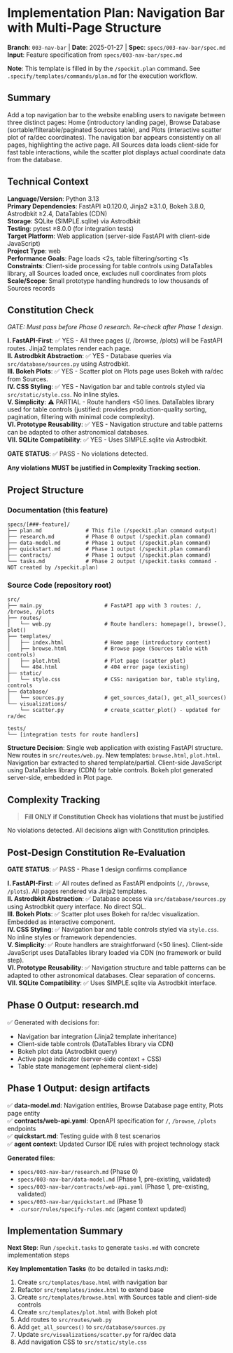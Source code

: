 # Implementation Plan: Navigation Bar with Multi-Page Structure

**Branch**: `003-nav-bar` | **Date**: 2025-01-27 | **Spec**: `specs/003-nav-bar/spec.md`
**Input**: Feature specification from `specs/003-nav-bar/spec.md`

**Note**: This template is filled in by the `/speckit.plan` command. See `.specify/templates/commands/plan.md` for the execution workflow.

## Summary

Add a top navigation bar to the website enabling users to navigate between three distinct pages: Home (introductory landing page), Browse Database (sortable/filterable/paginated Sources table), and Plots (interactive scatter plot of ra/dec coordinates). The navigation bar appears consistently on all pages, highlighting the active page. All Sources data loads client-side for fast table interactions, while the scatter plot displays actual coordinate data from the database.

## Technical Context

**Language/Version**: Python 3.13  
**Primary Dependencies**: FastAPI ≥0.120.0, Jinja2 ≥3.1.0, Bokeh 3.8.0, Astrodbkit ≥2.4, DataTables (CDN)  
**Storage**: SQLite (SIMPLE.sqlite) via Astrodbkit  
**Testing**: pytest ≥8.0.0 (for integration tests)  
**Target Platform**: Web application (server-side FastAPI with client-side JavaScript)  
**Project Type**: web  
**Performance Goals**: Page loads <2s, table filtering/sorting <1s  
**Constraints**: Client-side processing for table controls using DataTables library, all Sources loaded once, excludes null coordinates from plots  
**Scale/Scope**: Small prototype handling hundreds to low thousands of Sources records

## Constitution Check

*GATE: Must pass before Phase 0 research. Re-check after Phase 1 design.*

**I. FastAPI-First**: ✅ YES - All three pages (/, /browse, /plots) will be FastAPI routes. Jinja2 templates render each page.  
**II. Astrodbkit Abstraction**: ✅ YES - Database queries via `src/database/sources.py` using Astrodbkit.  
**III. Bokeh Plots**: ✅ YES - Scatter plot on Plots page uses Bokeh with ra/dec from Sources.  
**IV. CSS Styling**: ✅ YES - Navigation bar and table controls styled via `src/static/style.css`. No inline styles.  
**V. Simplicity**: ⚠️ PARTIAL - Route handlers <50 lines. DataTables library used for table controls (justified: provides production-quality sorting, pagination, filtering with minimal code complexity).  
**VI. Prototype Reusability**: ✅ YES - Navigation structure and table patterns can be adapted to other astronomical databases.  
**VII. SQLite Compatibility**: ✅ YES - Uses SIMPLE.sqlite via Astrodbkit.

**GATE STATUS**: ✅ PASS - No violations detected.

**Any violations MUST be justified in Complexity Tracking section.**

## Project Structure

### Documentation (this feature)

```text
specs/[###-feature]/
├── plan.md              # This file (/speckit.plan command output)
├── research.md          # Phase 0 output (/speckit.plan command)
├── data-model.md        # Phase 1 output (/speckit.plan command)
├── quickstart.md        # Phase 1 output (/speckit.plan command)
├── contracts/           # Phase 1 output (/speckit.plan command)
└── tasks.md             # Phase 2 output (/speckit.tasks command - NOT created by /speckit.plan)
```

### Source Code (repository root)

```text
src/
├── main.py                    # FastAPI app with 3 routes: /, /browse, /plots
├── routes/
│   └── web.py                 # Route handlers: homepage(), browse(), plot()
├── templates/
│   ├── index.html             # Home page (introductory content)
│   ├── browse.html            # Browse page (Sources table with controls)
│   ├── plot.html              # Plot page (scatter plot)
│   └── 404.html               # 404 error page (existing)
├── static/
│   └── style.css              # CSS: navigation bar, table styling, controls
├── database/
│   └── sources.py             # get_sources_data(), get_all_sources()
└── visualizations/
    └── scatter.py             # create_scatter_plot() - updated for ra/dec

tests/
└── [integration tests for route handlers]
```

**Structure Decision**: Single web application with existing FastAPI structure. New routes in `src/routes/web.py`. New templates: `browse.html`, `plot.html`. Navigation bar extracted to shared template/partial. Client-side JavaScript using DataTables library (CDN) for table controls. Bokeh plot generated server-side, embedded in Plot page.

## Complexity Tracking

> **Fill ONLY if Constitution Check has violations that must be justified**

No violations detected. All decisions align with Constitution principles.

## Post-Design Constitution Re-Evaluation

**GATE STATUS**: ✅ PASS - Phase 1 design confirms compliance

**I. FastAPI-First**: ✅ All routes defined as FastAPI endpoints (`/`, `/browse`, `/plots`). All pages rendered via Jinja2 templates.  
**II. Astrodbkit Abstraction**: ✅ Database access via `src/database/sources.py` using Astrodbkit query interface. No direct SQL.  
**III. Bokeh Plots**: ✅ Scatter plot uses Bokeh for ra/dec visualization. Embedded as interactive component.  
**IV. CSS Styling**: ✅ Navigation bar and table controls styled via `style.css`. No inline styles or framework dependencies.  
**V. Simplicity**: ✅ Route handlers are straightforward (<50 lines). Client-side JavaScript uses DataTables library loaded via CDN (no framework or build step).  
**VI. Prototype Reusability**: ✅ Navigation structure and table patterns can be adapted to other astronomical databases. Clear separation of concerns.  
**VII. SQLite Compatibility**: ✅ Uses SIMPLE.sqlite via Astrodbkit interface.

## Phase 0 Output: research.md

✅ Generated with decisions for:
- Navigation bar integration (Jinja2 template inheritance)
- Client-side table controls (DataTables library via CDN)
- Bokeh plot data (Astrodbkit query)
- Active page indicator (server-side context + CSS)
- Table state management (ephemeral client-side)

## Phase 1 Output: design artifacts

✅ **data-model.md**: Navigation entities, Browse Database page entity, Plots page entity  
✅ **contracts/web-api.yaml**: OpenAPI specification for `/`, `/browse`, `/plots` endpoints  
✅ **quickstart.md**: Testing guide with 8 test scenarios  
✅ **agent context**: Updated Cursor IDE rules with project technology stack

**Generated files**:
- `specs/003-nav-bar/research.md` (Phase 0)
- `specs/003-nav-bar/data-model.md` (Phase 1, pre-existing, validated)
- `specs/003-nav-bar/contracts/web-api.yaml` (Phase 1, pre-existing, validated)
- `specs/003-nav-bar/quickstart.md` (Phase 1)
- `.cursor/rules/specify-rules.mdc` (agent context updated)

## Implementation Summary

**Next Step**: Run `/speckit.tasks` to generate `tasks.md` with concrete implementation steps

**Key Implementation Tasks** (to be detailed in tasks.md):
1. Create `src/templates/base.html` with navigation bar
2. Refactor `src/templates/index.html` to extend base
3. Create `src/templates/browse.html` with Sources table and client-side controls
4. Create `src/templates/plot.html` with Bokeh plot
5. Add routes to `src/routes/web.py`
6. Add `get_all_sources()` to `src/database/sources.py`
7. Update `src/visualizations/scatter.py` for ra/dec data
8. Add navigation CSS to `src/static/style.css`
